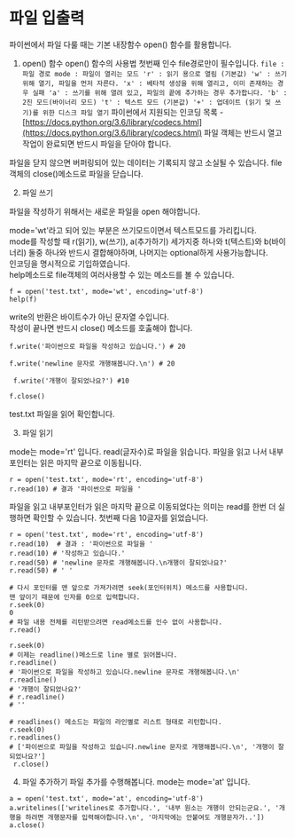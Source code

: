 # 파일 입출력

파이썬에서 파일 다룰 때는 기본 내장함수 open() 함수를 활용합니다.


1. open() 함수
open() 함수의 사용법
첫번째 인수 file경로만이 필수입니다.
`
file : 파일 경로
mode : 파일이 열리는 모드
'r' : 읽기 용으로 열림 (기본값)
'w' : 쓰기 위해 열기, 파일을 먼저 자른다.
'x' : 베타적 생성을 위해 열리고, 이미 존재하는 경우 실패
'a' : 쓰기를 위해 열려 있고, 파일의 끝에 추가하는 경우 추가합니다.
'b' : 2진 모드(바이너리 모드)
't' : 텍스트 모드 (기본값)
'+' : 업데이트 (읽기 및 쓰기)를 위한 디스크 파일 열기
`
파이썬에서 지원되는 인코딩 목록 -[https://docs.python.org/3.6/library/codecs.html](https://docs.python.org/3.6/library/codecs.html)
파일 객체는 반드시 열고 작업이 완료되면 반드시 파일을 닫아야 합니다.

파일을 닫지 않으면 버퍼링되어 있는 데이터는 기록되지 않고 소실될 수 있습니다.
file 객체의 close()메소드로 파일을 닫습니다.

2. 파일 쓰기

파일을 작성하기 위해서는 새로운 파일을 open 해야합니다.  

mode='wt'라고 되어 있는 부분은 쓰기모드이면서 텍스트모드를 가리킵니다.  
mode를 작성할 때 r(읽기), w(쓰기), a(추가하기) 세가지중 하나와 t(텍스트)와 b(바이너리) 둘중 하나와 반드시 결합해야하며, 나머지는 optional하게 사용가능합니다.  
인코딩을 명시적으로 기입하였습니다.  
help메소드로 file객체의 여러사용할 수 있는 메소드를 볼 수 있습니다.  
```
f = open('test.txt', mode='wt', encoding='utf-8')
help(f)  
```
write의 반환은 바이트수가 아닌 문자열 수입니다.  
작성이 끝나면 반드시 close() 메소드를 호춣해야 합니다.
```
f.write('파이썬으로 파일을 작성하고 있습니다.') # 20
```
```
f.write('newline 문자로 개행해봅니다.\n') # 20
```
```
 f.write('개행이 잘되었나요?') #10
```
```
f.close()
```
test.txt 파일을 읽어 확인합니다.

3. 파일 읽기

mode는 mode='rt' 입니다.
read(글자수)로 파일을 읽습니다.
파일을 읽고 나서 내부 포인터는 읽은 마지막 끝으로 이동됩니다.
```
r = open('test.txt', mode='rt', encoding='utf-8')
r.read(10) # 결과 '파이썬으로 파일을 ' 
```
파일을 읽고 내부포인터가 읽은 마지막 끝으로 이동되었다는 의미는 read를 한번 더 실행하면 확인할 수 있습니다.
첫번째 다음 10글자를 읽었습니다.
```
r = open('test.txt', mode='rt', encoding='utf-8')
r.read(10)  # 결과 : '파이썬으로 파일을 '
r.read(10) # '작성하고 있습니다.'
r.read(50) # 'newline 문자로 개행해봅니다.\n개행이 잘되었나요?'
r.read(50) # ' '

# 다시 포인터를 맨 앞으로 가져가려면 seek(포인터위치) 메소드를 사용합니다.
맨 앞이기 때문에 인자를 0으로 입력합니다.
r.seek(0)
0
# 파일 내용 전체를 리턴받으려면 read메소드를 인수 없이 사용합니다.
r.read()
```
```
r.seek(0)
# 이제는 readline()메소드로 line 별로 읽어봅니다.
r.readline()
# '파이썬으로 파일을 작성하고 있습니다.newline 문자로 개행해봅니다.\n'
r.readline()
# '개행이 잘되었나요?'
# r.readline()
# ''

# readlines() 메소드는 파일의 라인별로 리스트 형태로 리턴합니다.
r.seek(0)
r.readlines()
# ['파이썬으로 파일을 작성하고 있습니다.newline 문자로 개행해봅니다.\n', '개행이 잘되었나요?']
 r.close() 
 ```
4. 파일 추가하기
파일 추가를 수행해봅니다.
mode는 mode='at' 입니다.
```
a = open('test.txt', mode='at', encoding='utf-8')
a.writelines(['writelines로 추가합니다.', '내부 원소는 개행이 안되는군요.', '개행을 하려면 개행문자를 입력해야합니다.\n', '마지막에는 안붙여도 개행문자가..'])
a.close()
```
